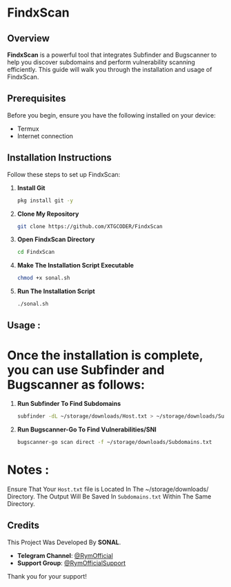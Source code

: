 # FindxScan

## Overview

**FindxScan** is a powerful tool that integrates Subfinder and Bugscanner to help you discover subdomains and perform vulnerability scanning efficiently. This guide will walk you through the installation and usage of FindxScan.

## Prerequisites

Before you begin, ensure you have the following installed on your device:

- Termux
- Internet connection

## Installation Instructions

Follow these steps to set up FindxScan:

1. **Install Git**
   ```bash
   pkg install git -y

2. **Clone My Repository**
   ```bash
   git clone https://github.com/XTGCODER/FindxScan

3. **Open FindxScan Directory**
   ```bash
   cd FindxScan

4. **Make The Installation Script Executable**
   ```bash
   chmod +x sonal.sh

5. **Run The Installation Script**
   ```bash
   ./sonal.sh

## Usage :
# Once the installation is complete, you can use Subfinder and Bugscanner as follows:

1. **Run Subfinder
To Find Subdomains**
   ```bash
   subfinder -dL ~/storage/downloads/Host.txt > ~/storage/downloads/Subdomains.txt

2. **Run Bugscanner-Go To Find Vulnerabilities/SNI**
   ```bash
   bugscanner-go scan direct -f ~/storage/downloads/Subdomains.txt

# Notes :
Ensure That Your `Host.txt` file is Located In The ~/storage/downloads/ Directory.
The Output Will Be Saved In `Subdomains.txt` Within The Same Directory.

## Credits

This Project Was Developed By **SONAL**.

- **Telegram Channel**: [@RymOfficial](https://t.me/RymOfficial)
- **Support Group**: [@RymOfficialSupport](https://t.me/RymOfficialSupport)

Thank you for your support!
